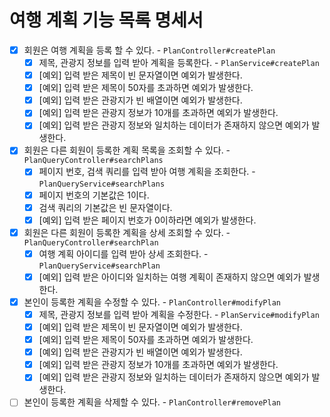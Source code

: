 # 여행 계획 기능 목록 명세서

* [x] 회원은 여행 계획을 등록 할 수 있다. - `PlanController#createPlan`
  * [x] 제목, 관광지 정보를 입력 받아 계획을 등록한다. - `PlanService#createPlan`
  * [x] [예외] 입력 받은 제목이 빈 문자열이면 예외가 발생한다.
  * [x] [예외] 입력 받은 제목이 50자를 초과하면 예외가 발생한다.
  * [x] [예외] 입력 받은 관광지가 빈 배열이면 예외가 발생한다.
  * [x] [예외] 입력 받은 관광지 정보가 10개를 초과하면 예외가 발생한다.
  * [x] [예외] 입력 받은 관광지 정보와 일치하는 데이터가 존재하지 않으면 예외가 발생한다.
* [x] 회원은 다른 회원이 등록한 계획 목록을 조회할 수 있다. - `PlanQueryController#searchPlans`
  * [x] 페이지 번호, 검색 쿼리를 입력 받아 여행 계획을 조회한다. - `PlanQueryService#searchPlans`
  * [x] 페이지 번호의 기본값은 1이다.
  * [x] 검색 쿼리의 기본값은 빈 문자열이다.
  * [x] [예외] 입력 받은 페이지 번호가 0이하라면 예외가 발생한다.
* [x] 회원은 다른 회원이 등록한 계획을 상세 조회할 수 있다. - `PlanQueryController#searchPlan`
  * [x] 여행 계획 아이디를 입력 받아 상세 조회한다. - `PlanQueryService#searchPlan`
  * [x] [예외] 입력 받은 아이디와 일치하는 여행 계획이 존재하지 않으면 예외가 발생한다.
* [x] 본인이 등록한 계획을 수정할 수 있다. - `PlanController#modifyPlan`
  * [x] 제목, 관광지 정보를 입력 받아 계획을 수정한다. - `PlanService#modifyPlan`
  * [x] [예외] 입력 받은 제목이 빈 문자열이면 예외가 발생한다.
  * [x] [예외] 입력 받은 제목이 50자를 초과하면 예외가 발생한다.
  * [x] [예외] 입력 받은 관광지가 빈 배열이면 예외가 발생한다.
  * [x] [예외] 입력 받은 관광지 정보가 10개를 초과하면 예외가 발생한다.
  * [x] [예외] 입력 받은 관광지 정보와 일치하는 데이터가 존재하지 않으면 예외가 발생한다.
* [ ] 본인이 등록한 계획을 삭제할 수 있다. - `PlanController#removePlan`